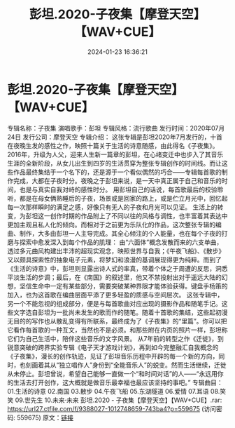 ﻿---
title: 彭坦.2020-子夜集【摩登天空】【WAV+CUE】
date: 2024-01-23 16:36:21
categories: WAV车载音乐、镜像
tags: 华语中文
---
# 彭坦.2020-子夜集【摩登天空】【WAV+CUE】

专辑名称：子夜集
演唱歌手：彭坦
专辑风格：流行歌曲
发行时间：2020年07月24日
发行公司：摩登天空
专辑介绍：
这张专辑是彭坦2020年7月发行的，十首在夜晚生发的感性之作，映照十篇关于生活的诗意随感，由此得名《子夜集》。
2016年，升级为人父，迎来人生新一篇章的彭坦，在心绪变迁中也步入了其音乐生涯的全新阶段，从女儿出生到四岁的生活贯穿为整张专辑创作的时间线。而让这些作品最终集结于一个名下的，还是源于一个看似偶然的巧合——专辑每首歌的制作完成，大都在子夜时分。夜晚之于彭坦来说，是一天中真正属于自己和音乐的时间，也是与真实自我对峙的感性时分。
用彭坦自己的话说，每首歌最后的校验聆听，都是在母女俩熟睡后的子夜，场景或是回家的路上，或是伫立月光中，回忆起每一次那样瞬时的满足之感，好像只有无人的子夜和月光可以见证。
生活上的转变，为彭坦这一创作时期的作品附上了不同以往的风格与调性，也丰富着其表达中更加主观且私人化的倾向。而相对于之前更为乐队化的作品，这次整张专辑的编曲、制作，大多由彭坦一人主导完成。其全心倾注的个人能量，也在每个子夜的打磨与探索中愈发深入到每个作品的肌理：
由“六面体”概念发散而来的六支单曲，透过多元曲风构建出丰沛的超现实观念，映照世界与自我；《午夜飞船》、《散步》又以颇具探索性的抽象电子元素，将梦幻和浪漫的基调展现得更为纯粹。而到了《生活的诗意》中，彭坦则显露出诗人式的率真，带着个体之于周遭的反思，洞悉平淡生活的步调；最后，在《南国》的叙述里，他又不禁投射出对于遥远大陆的幻想，坚信生命中一定有某些部分，需要突破某种界限才能体验获得。键盘手杨策的加入，也为这首歌在编曲层面平添了更多轻盈的质感与空间层次。
这张专辑中，另一个不能忽视的组成部分，便是与每首歌曲对应出现的摄影作品和随笔手记。这些文字选自彭坦为一批尚未发生的歌而作的随笔。随着十首歌的集结，这些起初漫无目的的写作也从散乱变得有所联系，最终成为了《子夜集》的“里篇”。你可以把它看作每首歌的一种互文，当然也不是必须。和那些附在内页的照片一样，彭坦称它们为自己生活中，陪伴这些音乐的文字风景。
从7年前的转型之作《迁徙》，到锐意突破的跨界实验专辑《电子天才游戏计划》，再到如今完整融汇自我概念的《子夜集》，漫长的创作轨迹，见证了彭坦音乐历程中开辟的每一个新的方向，同时，也刻画着其从“独立唱作人”身份到“全能音乐人”的蜕变。然而生活继续，迁徙从未停止。彭坦曾说，希望自己能够一直做一个“和时间对话”的人——“永远用你的生活去打开创作，这大概就是做音乐最幸福也最应该坚持的事吧。”
专辑曲目：
01.生活的诗意
02.南国
03.散步
04.午夜飞船
05.东湖隧道
06.爱情
07.耳语
08.笑笑
09.世先生
10.未来·未来
彭坦.2020 - 子夜集【摩登天空】【WAV+CUE】.rar: https://url27.ctfile.com/f/9388027-1012748659-743ba4?p=559675
(访问密码: 559675)
原文：[链接](https://blog.sina.com.cn/s/blog_1647c7e760103149t.html)